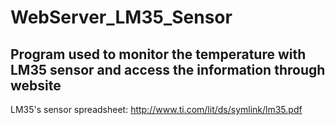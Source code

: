 # WebServer_LM35_Sensor

## Program used to monitor the temperature with LM35 sensor and access the information through website

LM35's sensor spreadsheet: http://www.ti.com/lit/ds/symlink/lm35.pdf
